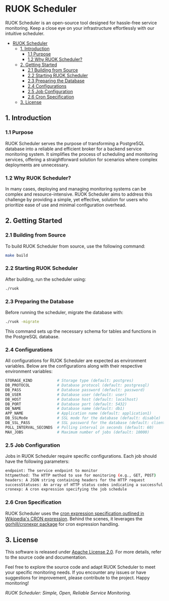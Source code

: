 # RUOK Scheduler

RUOK Scheduler is an open-source tool designed for hassle-free service monitoring. Keep a close eye on your infrastructure effortlessly with our intuitive scheduler.

- [RUOK Scheduler](#ruok-scheduler)
  - [1. Introduction](#Introduction)
    - [1.1 Purpose](#purpose)
    - [1.2 Why RUOK Scheduler?](#why-ruok-scheduler)
  - [2. Getting Started](#getting-started)
    - [2.1 Building from Source](#building-from-source)
    - [2.2 Starting RUOK Scheduler](#starting-ruok-scheduler)
    - [2.3 Preparing the Database](#preparing-the-database)
    - [2.4 Configurations](#configurations)
    - [2.5 Job Configuration](#job-configuration)
    - [2.6 Cron Specification](#cron-specification)
  - [3. License](#license)

## 1. Introduction

### 1.1 Purpose

RUOK Scheduler serves the purpose of transforming a PostgreSQL database into a reliable and efficient broker for a backend service monitoring system. It simplifies the process of scheduling and monitoring services, offering a straightforward solution for scenarios where complex deployments are unnecessary.

### 1.2 Why RUOK Scheduler?

In many cases, deploying and managing monitoring systems can be complex and resource-intensive. RUOK Scheduler aims to address this challenge by providing a simple, yet effective, solution for users who prioritize ease of use and minimal configuration overhead.

## 2. Getting Started

### 2.1 Building from Source

To build RUOK Scheduler from source, use the following command:

```bash
make build
```

### 2.2 Starting RUOK Scheduler

After building, run the scheduler using:

```bash
./ruok
```

### 2.3 Preparing the Database

Before running the scheduler, migrate the database with:

```bash
./ruok -migrate
```

This command sets up the necessary schema for tables and functions in the PostgreSQL database.

### 2.4 Configurations

All configurations for RUOK Scheduler are expected as environment variables. Below are the configurations along with their respective environment variables:

```bash
STORAGE_KIND           # Storage type (default: postgres)
DB_PROTOCOL            # Database protocol (default: postgresql)
DB_PASS                # Database password (default: password)
DB_USER                # Database user (default: user)
DB_HOST                # Database host (default: localhost)
DB_PORT                # Database port (default: 5432)
DB_NAME                # Database name (default: db1)
APP_NAME               # Application name (default: application1)
DB_SSLMode             # SSL mode for the database (default: disable)
DB_SSL_PASS            # SSL password for the database (default: clientpass)
POLL_INTERVAL_SECONDS  # Polling interval in seconds (default: 60)
MAX_JOBS               # Maximum number of jobs (default: 10000)
```

### 2.5 Job Configuration

Jobs in RUOK Scheduler require specific configurations. Each job should have the following parameters:

```bash
endpoint: The service endpoint to monitor
httpmethod: The HTTP method to use for monitoring (e.g., GET, POST)
headers: A JSON string containing headers for the HTTP request
successStatuses: An array of HTTP status codes indicating a successful response
cronexp: A cron expression specifying the job schedule
```

### 2.6 Cron Specification

RUOK Scheduler uses the [cron expression specification outlined in Wikipedia's CRON expression](https://en.wikipedia.org/wiki/Cron#CRON_expression). Behind the scenes, it leverages the [gorhill/cronexpr package](https://github.com/gorhill/cronexpr) for cron expression handling.

## 3. License

This software is released under [Apache License 2.0](./LICENSE.md). For more details, refer to the source code and documentation.

Feel free to explore the source code and adapt RUOK Scheduler to meet your specific monitoring needs. If you encounter any issues or have suggestions for improvement, please contribute to the project. Happy monitoring!

_RUOK Scheduler: Simple, Open, Reliable Service Monitoring._
